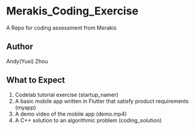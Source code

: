 # Merakis_Coding_Exercise
A Repo for coding assessment from Merakis

## Author
Andy(Yuxi) Zhou

## What to Expect
1. Codelab tutorial exercise (startup_namer)
2. A basic mobile app written in Flutter that satisfy product requirements (myapp)
3. A demo video of the mobile app (demo.mp4)
4. A C++ solution to an algorithmic problem (coding_solution)
